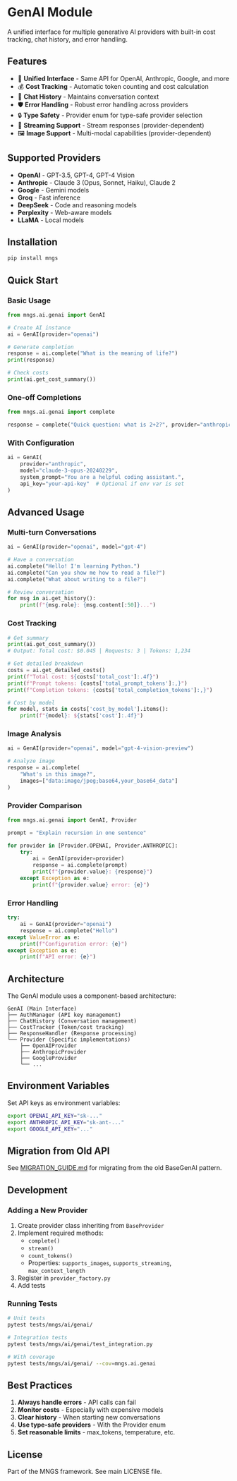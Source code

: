 # GenAI Module

A unified interface for multiple generative AI providers with built-in cost tracking, chat history, and error handling.

## Features

- 🔌 **Unified Interface** - Same API for OpenAI, Anthropic, Google, and more
- 💰 **Cost Tracking** - Automatic token counting and cost calculation
- 💬 **Chat History** - Maintains conversation context
- 🛡️ **Error Handling** - Robust error handling across providers
- 🔒 **Type Safety** - Provider enum for type-safe provider selection
- 🌊 **Streaming Support** - Stream responses (provider-dependent)
- 🖼️ **Image Support** - Multi-modal capabilities (provider-dependent)

## Supported Providers

- **OpenAI** - GPT-3.5, GPT-4, GPT-4 Vision
- **Anthropic** - Claude 3 (Opus, Sonnet, Haiku), Claude 2
- **Google** - Gemini models
- **Groq** - Fast inference
- **DeepSeek** - Code and reasoning models
- **Perplexity** - Web-aware models
- **LLaMA** - Local models

## Installation

```bash
pip install mngs
```

## Quick Start

### Basic Usage

```python
from mngs.ai.genai import GenAI

# Create AI instance
ai = GenAI(provider="openai")

# Generate completion
response = ai.complete("What is the meaning of life?")
print(response)

# Check costs
print(ai.get_cost_summary())
```

### One-off Completions

```python
from mngs.ai.genai import complete

response = complete("Quick question: what is 2+2?", provider="anthropic")
```

### With Configuration

```python
ai = GenAI(
    provider="anthropic",
    model="claude-3-opus-20240229",
    system_prompt="You are a helpful coding assistant.",
    api_key="your-api-key"  # Optional if env var is set
)
```

## Advanced Usage

### Multi-turn Conversations

```python
ai = GenAI(provider="openai", model="gpt-4")

# Have a conversation
ai.complete("Hello! I'm learning Python.")
ai.complete("Can you show me how to read a file?")
ai.complete("What about writing to a file?")

# Review conversation
for msg in ai.get_history():
    print(f"{msg.role}: {msg.content[:50]}...")
```

### Cost Tracking

```python
# Get summary
print(ai.get_cost_summary())
# Output: Total cost: $0.045 | Requests: 3 | Tokens: 1,234

# Get detailed breakdown
costs = ai.get_detailed_costs()
print(f"Total cost: ${costs['total_cost']:.4f}")
print(f"Prompt tokens: {costs['total_prompt_tokens']:,}")
print(f"Completion tokens: {costs['total_completion_tokens']:,}")

# Cost by model
for model, stats in costs['cost_by_model'].items():
    print(f"{model}: ${stats['cost']:.4f}")
```

### Image Analysis

```python
ai = GenAI(provider="openai", model="gpt-4-vision-preview")

# Analyze image
response = ai.complete(
    "What's in this image?",
    images=["data:image/jpeg;base64,your_base64_data"]
)
```

### Provider Comparison

```python
from mngs.ai.genai import GenAI, Provider

prompt = "Explain recursion in one sentence"

for provider in [Provider.OPENAI, Provider.ANTHROPIC]:
    try:
        ai = GenAI(provider=provider)
        response = ai.complete(prompt)
        print(f"{provider.value}: {response}")
    except Exception as e:
        print(f"{provider.value} error: {e}")
```

### Error Handling

```python
try:
    ai = GenAI(provider="openai")
    response = ai.complete("Hello")
except ValueError as e:
    print(f"Configuration error: {e}")
except Exception as e:
    print(f"API error: {e}")
```

## Architecture

The GenAI module uses a component-based architecture:

```
GenAI (Main Interface)
├── AuthManager (API key management)
├── ChatHistory (Conversation management)
├── CostTracker (Token/cost tracking)
├── ResponseHandler (Response processing)
└── Provider (Specific implementations)
    ├── OpenAIProvider
    ├── AnthropicProvider
    ├── GoogleProvider
    └── ...
```

## Environment Variables

Set API keys as environment variables:

```bash
export OPENAI_API_KEY="sk-..."
export ANTHROPIC_API_KEY="sk-ant-..."
export GOOGLE_API_KEY="..."
```

## Migration from Old API

See [MIGRATION_GUIDE.md](MIGRATION_GUIDE.md) for migrating from the old BaseGenAI pattern.

## Development

### Adding a New Provider

1. Create provider class inheriting from `BaseProvider`
2. Implement required methods:
   - `complete()`
   - `stream()`
   - `count_tokens()`
   - Properties: `supports_images`, `supports_streaming`, `max_context_length`
3. Register in `provider_factory.py`
4. Add tests

### Running Tests

```bash
# Unit tests
pytest tests/mngs/ai/genai/

# Integration tests
pytest tests/mngs/ai/genai/test_integration.py

# With coverage
pytest tests/mngs/ai/genai/ --cov=mngs.ai.genai
```

## Best Practices

1. **Always handle errors** - API calls can fail
2. **Monitor costs** - Especially with expensive models
3. **Clear history** - When starting new conversations
4. **Use type-safe providers** - With the Provider enum
5. **Set reasonable limits** - max_tokens, temperature, etc.

## License

Part of the MNGS framework. See main LICENSE file.